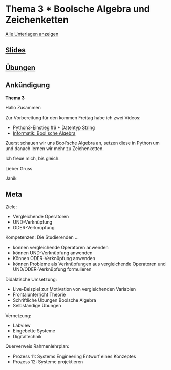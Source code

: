 # Thema 3 * Boolsche Algebra und Zeichenketten
[Alle Unterlagen anzeigen](https://github.com/janikvonrotz/python.casa/tree/main/topic-3)

## [Slides](slides.md)  
## [Übungen](excercise.md)  
## Ankündigung

**Thema 3**

Hallo Zusammen

Zur Vorbereitung für den kommen Freitag habe ich zwei Videos:

* [Python3-Einstieg #6 * Datentyp String](https://youtu.be/CWQpPioHmSU)  
* [Informatik: Bool'sche Algebra](https://www.youtube.com/watch?v=P9NYIjupCbw)

Zuerst schauen wir uns Bool'sche Algebra an, setzen diese in Python um und danach lernen wir mehr zu Zeichenketten.

Ich freue mich, bis gleich.

Lieber Gruss

Janik

## Meta

Ziele:
* Vergleichende Operatoren
* UND-Verknüpfung
* ODER-Verknüpfung

Kompetenzen: Die Studierenden ...
* können vergleichende Operatoren anwenden
* können UND-Verknüpfung anwenden
* Können ODER-Verknüpfung anwenden
* können Probleme als Verknüpfungen aus vergleichende Operatoren und UND/ODER-Verknüpfung formulieren

Didaktische Umsetzung:
* Live-Beispiel zur Motivation von vergleichenden Variablen
* Frontalunterricht Theorie
* Schriftliche Übungen Boolsche Algebra
* Selbständige Übungen

Vernetzung:
* Labview
* Eingebette Systeme
* Digitaltechnik

Querverweis Rahmenlehrplan:
* Prozess 11: Systems Engineering Entwurf eines Konzeptes
* Prozess 12: Systeme projektieren
